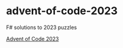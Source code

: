 # advent-of-code-2023

F# solutions to 2023 puzzles

[Advent of Code 2023](https://adventofcode.com/2023)
